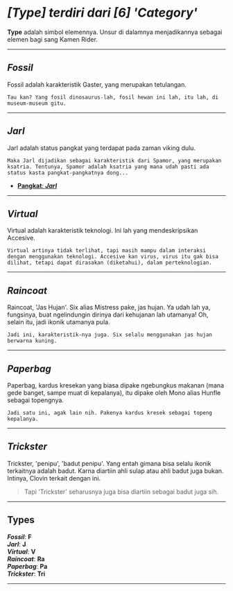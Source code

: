 # _**[Type] terdiri dari [6] 'Category'**_ <br>
**Type** adalah simbol elemennya. Unsur di dalamnya menjadikannya sebagai elemen bagi sang Kamen Rider. <br>

---
## ***Fossil***
Fossil adalah karakteristik Gaster, yang merupakan tetulangan.
```
Tau kan? Yang fosil dinosaurus-lah, fosil hewan ini lah, itu lah, di museum-museum gitu.
```
---
## ***Jarl***
Jarl adalah status pangkat yang terdapat pada zaman viking dulu.

```
Maka Jarl dijadikan sebagai karakteristik dari Spamor, yang merupakan ksatria. Tentunya, Spamor adalah ksatria yang mana udah pasti ada status kasta pangkat-pangkatnya dong...
```
- [**Pangkat**: ***Jarl***](https://en.wikipedia.org/wiki/Jarl)

---
## ***Virtual***
Virtual adalah karakteristik teknologi. Ini lah yang mendeskripsikan Accesive.
```
Virtual artinya tidak terlihat, tapi masih mampu dalam interaksi dengan menggunakan teknologi. Accesive kan virus, virus itu gak bisa dilihat, tetapi dapat dirasakan (diketahui), dalam perteknologian.
```
---
## ***Raincoat***
Raincoat, 'Jas Hujan'. Six alias Mistress pake, jas hujan. Ya udah lah ya, fungsinya, buat ngelindungin dirinya dari kehujanan lah utamanya! Oh, selain itu, jadi ikonik utamanya pula.
```
Jadi ini, karakteristik-nya juga. Six selalu menggunakan jas hujan berwarna kuning.
```
---
## ***Paperbag***
Paperbag, kardus kresekan yang biasa dipake ngebungkus makanan (mana gede banget, sampe muat di kepalanya), itu dipake oleh Mono alias Hunfle sebagai topengnya.
```
Jadi satu ini, agak lain nih. Pakenya kardus kresek sebagai topeng kepalanya.
```
---
## ***Trickster***
Trickster, 'penipu', 'badut penipu'. Yang entah gimana bisa selalu ikonik terkaitnya adalah badut. Karna diartiin ahli sulap atau ahli badut juga bukan. Intinya, Clovin terkait dengan ini.

> Tapi 'Trickster' seharusnya juga bisa diartiin sebagai badut juga sih.

---
## Types

***Fossil***: **F** <br>
***Jarl***: **J** <br>
***Virtual***: **V** <br>
***Raincoat***: **Ra** <br>
***Paperbag***: **Pa** <br>
***Trickster***: **Tri** <br>

---
